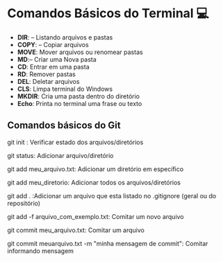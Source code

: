 
# Comandos Básicos do Terminal :computer:



- **DIR**: – Listando arquivos e pastas
- **COPY**: – Copiar arquivos
- **MOVE**: Mover arquivos ou renomear pastas
- **MD**:– Criar uma Nova pasta
- **CD**: Entrar em uma pasta
- **RD**: Remover pastas
- **DEL**: Deletar arquivos
- **CLS**: Limpa terminal do Windows
- **MKDIR**: Cria uma pasta dentro do diretório
- **Echo**: Printa  no terminal uma frase ou texto 

## Comandos básicos do Git



git init : Verificar estado dos arquivos/diretórios 

git status: Adicionar arquivo/diretório 

git add meu_arquivo.txt: Adicionar um diretório em específico

git add meu_diretorio: Adicionar todos os arquivos/diretórios

git add .	:Adicionar um arquivo que esta listado no .gitignore (geral ou do repositório)

git add -f arquivo_com_exemplo.txt: Comitar um novo arquivo

git commit meu_arquivo.txt: Comitar um arquivo

git commit meuarquivo.txt -m "minha mensagem de commit": Comitar informando mensagem






